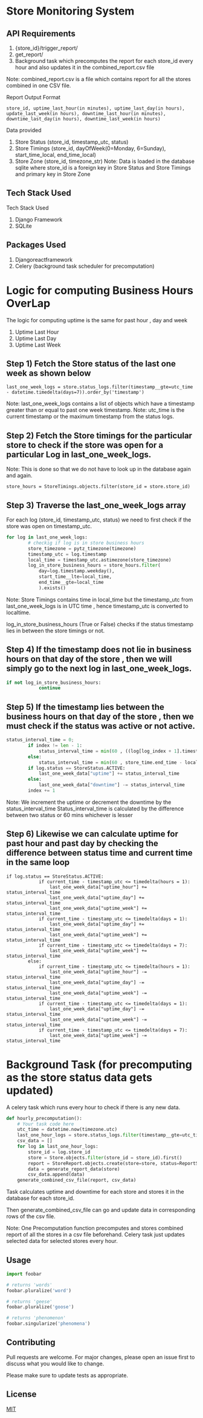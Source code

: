 # Store Monitoring System

## API Requirements
1)	{store_id}/trigger_report/
2)	get_report/
3)	Background task which precomputes the report for each store_id every hour and also updates it in the combined_report.csv file

Note: combined_report.csv is a file which contains report for all the stores combined in one CSV file.

Report Output Format
```
store_id, uptime_last_hour(in minutes), uptime_last_day(in hours), update_last_week(in hours), downtime_last_hour(in minutes), downtime_last_day(in hours), downtime_last_week(in hours)
```

Data provided
1)	Store Status (store_id, timestamp_utc, status)
2)	Store Timings (store_id, dayOfWeek(0=Monday, 6=Sunday), start_time_local, end_time_local)
3)	Store Zone (store_id, timezone_str)
Note: Data is loaded in the database sqlite where store_id is a foreign key in Store Status and Store Timings and primary key in Store Zone

## Tech Stack Used

Tech Stack Used
1)	Django Framework
2)	SQLite


## Packages Used

1)	Djangoreactframework
2)	Celery  (background task scheduler for precomputation)


# Logic for computing Business Hours OverLap
The logic for computing uptime is the same for past hour , day and week
1)	Uptime Last Hour
2)	Uptime Last Day
3)	Uptime Last Week

## Step 1) Fetch the Store status of the last one week as shown below 
```
last_one_week_logs = store.status_logs.filter(timestamp__gte=utc_time - datetime.timedelta(days=7)).order_by('timestamp')
```

Note: last_one_week_logs contains a list of objects which have a timestamp greater than or equal to past one week timestamp.
Note: utc_time is the current timestamp or the maximum timestamp from the status logs.


## Step 2) Fetch the Store timings for the particular store to check if the store was open for a particular Log in last_one_week_logs.

Note: This is done so that we do not have to look up in the database again and again.
```
store_hours = StoreTimings.objects.filter(store_id = store.store_id)
```

## Step 3) Traverse the last_one_week_logs array

For each log (store_id, timestamp_utc, status) we need to first check if the store was open on timestamp_utc.
```python
for log in last_one_week_logs:
        # checkig if log is in store business hours
        store_timezone = pytz_timezone(timezone)
        timestamp_utc = log.timestamp
        local_time = timestamp_utc.astimezone(store_timezone)
        log_in_store_business_hours = store_hours.filter(
            day=log.timestamp.weekday(),
            start_time__lte=local_time,
            end_time__gte=local_time
            ).exists()
```
Note: Store Timings contains time in local_time but the timestamp_utc from last_one_week_logs is in UTC time , hence timestamp_utc is converted to localtime.

log_in_store_business_hours (True or False) checks if the status timestamp lies in between the store timings or not.

## Step 4) If the timestamp does not lie in business hours on that day of the store , then we will simply go to the next log in last_one_week_logs.
```python
if not log_in_store_business_hours:
            continue
```

## Step 5) If the timestamp lies between the business hours on that day of the store , then we must check if the status was active or not active.
```python
status_interval_time = 0;
        if index != len - 1:
            status_interval_time = min(60 , ((log[log_index + 1].timestamp - log[index].timestamp).seconds)/60)
        else:
            status_interval_time = min(60 , store_time.end_time - local_time.time())
        if log.status == StoreStatus.ACTIVE:
            last_one_week_data["uptime"] += status_interval_time
        else:
            last_one_week_data["downtime"] -= status_interval_time
        index += 1
```

Note: We increment the uptime or decrement the downtime by the status_interval_time
Status_interval_time is calculated by the difference between two status or 60 mins whichever is lesser

## Step 6) Likewise we can calculate uptime for past hour and past day by checking the difference between status time and current time in the same loop

```
if log.status == StoreStatus.ACTIVE:
            if current_time - timestamp_utc <= timedelta(hours = 1):
                last_one_week_data["uptime_hour"] += status_interval_time
                last_one_week_data["uptime_day"] += status_interval_time
                last_one_week_data["uptime_week"] += status_interval_time
            if current_time - timestamp_utc <= timedelta(days = 1):
                last_one_week_data["uptime_day"] += status_interval_time
                last_one_week_data["uptime_week"] += status_interval_time
            if current_time - timestamp_utc <= timedelta(days = 7):
                last_one_week_data["uptime_week"] += status_interval_time
        else:
            if current_time - timestamp_utc <= timedelta(hours = 1):
                last_one_week_data["uptime_hour"] -= status_interval_time
                last_one_week_data["uptime_day"] -= status_interval_time
                last_one_week_data["uptime_week"] -= status_interval_time
            if current_time - timestamp_utc <= timedelta(days = 1):
                last_one_week_data["uptime_day"] -= status_interval_time
                last_one_week_data["uptime_week"] -= status_interval_time
            if current_time - timestamp_utc <= timedelta(days = 7):
                last_one_week_data["uptime_week"] -= status_interval_time
```

# Background Task (for precomputing as the store status data gets updated)

A celery task which runs every hour to check if there is any new data.
```python
def hourly_precomputation():
    # Your task code here
    utc_time = datetime.now(timezone.utc)
    last_one_hour_logs = store.status_logs.filter(timestamp__gte=utc_time - datetime.timedelta(hours = 1)).order_by('timestamp')
    csv_data = []
    for log in last_one_hour_logs:
        store_id = log.store_id
        store = Store.objects.filter(store_id = store_id).first()
        report = StoreReport.objects.create(store=store, status=ReportStatus.PENDING , report_id=str(uuid.uuid4()))
        data = generate_report_data(store)
        csv_data.append(data)
    generate_combined_csv_file(report, csv_data)
```

Task calculates uptime and downtime for each store and stores it in the database for each store_id.

Then generate_combined_csv_file can go and update data in corresponding rows of the csv file.

Note: One Precomputation function precomputes and stores combined report of all the stores in a csv file beforehand.
Celery task just updates selected data for selected stores every hour.

## Usage

```python
import foobar

# returns 'words'
foobar.pluralize('word')

# returns 'geese'
foobar.pluralize('goose')

# returns 'phenomenon'
foobar.singularize('phenomena')
```

## Contributing

Pull requests are welcome. For major changes, please open an issue first
to discuss what you would like to change.

Please make sure to update tests as appropriate.

## License

[MIT](https://choosealicense.com/licenses/mit/)